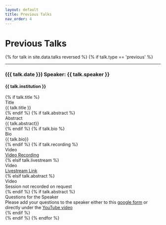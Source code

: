 ```yaml
---
layout: default
title: Previous Talks
nav_order: 4
---
```


# Previous Talks

<div class="talks-list">
  {% for talk in site.data.talks reversed %}
    {% if talk.type == 'previous' %}
      <!-- <br> -->
      <hr>
      <div class="talk-container">
        <h3 class="talk-presenter">({{ talk.date }}) Speaker: {{ talk.speaker }}</h3>
        <h4>{{ talk.institution }}</h4>
        {% if talk.title %}
          <div class="talk-subtitle">Title</div>
          <div>{{ talk.title }}</div>
        {% endif %}
          {% if talk.abstract %}
            <div class="talk-subtitle">Abstract</div>
            <div> {{ talk.abstract}}</div>
          {% endif %}
          {% if talk.bio %}
            <div class="talk-subtitle">Bio</div>
            <div> {{ talk.bio}}</div>
          {% endif %}  
          {% if talk.recording %}
            <div class="talk-subtitle">Video</div>
            <div><a href="{{ talk.recording }}">Video Recording</a></div>
          {% elsif talk.livestream %}
            <div class="talk-subtitle">Video</div>
            <div><a href="{{ talk.livestream }}">Livestream Link</a></div>
          {% elsif talk.abstract %}
            <div class="talk-subtitle">Video</div>
            <div>Session not recorded on request</div>
          {% endif %} 
          {% if talk.abstract %}
            <div class="talk-subtitle">Questions for the Speaker</div>
            <div>Please add your questions to the speaker either to this <a href="https://forms.gle/229GT2yi35NHqHje8" target="_blank">google form</a> or directly under the <a href="https://www.youtube.com/channel/UCOkkljs06NPPkjNysCdQV4w" target="_blank">YouTube video</a></div>
          {% endif %}
      </div>
    {% endif %}
  {% endfor %}
</div>
